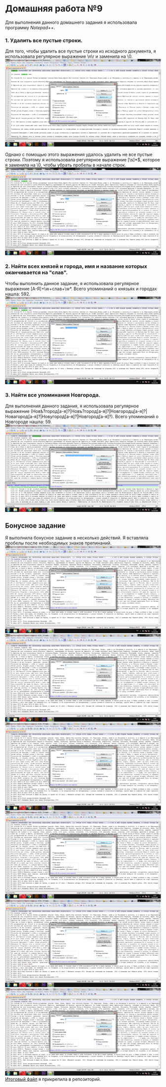 # Домашняя работа №9
Для выполнения данного домашнего задания я использовала программу *Notepad++*.

### 1. Удалить все пустые строки.
Для того, чтобы удалить все пустые строки из исходного документа, я использовала регулярное выражение \n\r и заменила на \0.
![](https://github.com/nastyaprokhorova/hw9/blob/master/1.png)

Однако с помощью этого выражения удалось удалить не все пустые строки. Поэтому я использовала регулярное выражение [\s]*$, которое я заменила на \0, чтобы убрать пробелы в начале строк.
![](https://github.com/nastyaprokhorova/hw9/blob/master/2.png)

### 2. Найти всех князей и города, имя и название которых оканчивается на "слав".
Чтобы выполнить данное задание, я использовала регулярное выражение [А-Я]+\w+слав+\w*. Всего упоминаний о князьях и городах нашла: 592.
![](https://github.com/nastyaprokhorova/hw9/blob/master/3.png)

### 3. Найти все упоминания Новгорода.
Для выполнения данного задания, я использовала регулярное выражение (Новѣ?город[а-я]?|Новъ?город[а-я]?|Новгородц[а-я]?|Новагород[а-я]?|Новугород[а-я]?|Новгород[а-я]?). Всего упоминаний о Новгороде нашла: 59.
![](https://github.com/nastyaprokhorova/hw9/blob/master/4.png)

## Бонусное задание
Я выполнила бонусное задание в несколько действий. Я вставляла пробелы после необходимых знаков препинаний.
![](https://github.com/nastyaprokhorova/hw9/blob/master/бонус1.png)
![](https://github.com/nastyaprokhorova/hw9/blob/master/бонус2.png)
![](https://github.com/nastyaprokhorova/hw9/blob/master/бонус3.png)
![](https://github.com/nastyaprokhorova/hw9/blob/master/бонус%204.png)
![](https://github.com/nastyaprokhorova/hw9/blob/master/бонус5.png)
![](https://github.com/nastyaprokhorova/hw9/blob/master/бонус6.png)
[Итоговый файл](https://github.com/nastyaprokhorova/hw9/blob/master/result.txt) я прикрепила в репозиторий.
